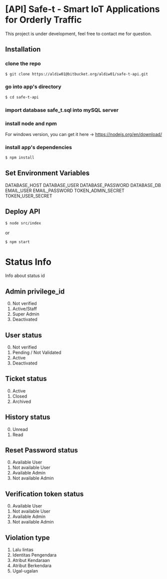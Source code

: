 # [API] Safe-t - Smart IoT Applications for Orderly Traffic
This project is under development, feel free to contact me for question.

## Installation

### clone the repo
``` bash
$ git clone https://aldiw01@bitbucket.org/aldiw01/safe-t-api.git
```

### go into app's directory
``` bash
$ cd safe-t-api
```

### import database safe_t.sql into mySQL server

### install node and npm
For windows version, you can get it here -> https://nodejs.org/en/download/ 

### install app's dependencies
``` bash
$ npm install
```

## Set Environment Variables
DATABASE_HOST
DATABASE_USER
DATABASE_PASSWORD
DATABASE_DB
EMAIL_USER
EMAIL_PASSWORD
TOKEN_ADMIN_SECRET
TOKEN_USER_SECRET

## Deploy API
``` bash
$ node src/index
```
or
``` bash
$ npm start
```

# Status Info
Info about status id

## Admin privilege_id
0. Not verified
1. Active/Staff
2. Super Admin
9. Deactivated

## User status
0. Not verified
1. Pending / Not Validated
2. Active
9. Deactivated

## Ticket status
0. Active
1. Closed
9. Archived

## History status
0. Unread
1. Read

## Reset Password status
0. Available User
1. Not available User
2. Available Admin
3. Not available Admin

## Verification token status
0. Available User
1. Not available User
2. Available Admin
3. Not available Admin

## Violation type
1. Lalu lintas
2. Identitas Pengendara
3. Atribut Kendaraan
4. Atribut Berkendara
5. Ugal-ugalan
